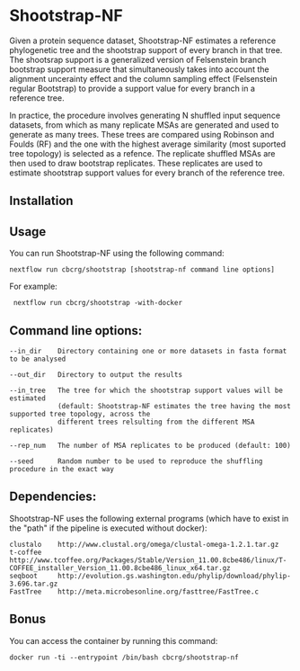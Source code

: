 Shootstrap-NF
===================

Given a protein sequence dataset, Shootstrap-NF estimates a reference phylogenetic tree and the shootstrap support of every branch in that tree. The shootsrap support is a generalized version of Felsenstein branch bootstrap support measure that simultaneously takes into account the alignment uncerainty effect and the column sampling effect (Felsenstein regular Bootstrap) to provide a support value for every branch in a reference tree. 

In practice, the procedure involves generating N shuffled input sequence datasets, from which as many replicate MSAs are generated and used to generate as many trees. These trees are compared using Robinson and Foulds (RF) and the one with the highest average similarity (most suported tree topology) is selected as a refence. The replicate shuffled MSAs are then used to draw bootstrap replicates. These replicates are used to estimate shootstrap support values for every branch of the reference tree. 

Installation
-----------



Usage
-----------
    
You can run Shootstrap-NF using the following command: 

    nextflow run cbcrg/shootstrap [shootstrap-nf command line options]

For example: 

     nextflow run cbcrg/shootstrap -with-docker

Command line options:
---------------------

	--in_dir	Directory containing one or more datasets in fasta format to be analysed

	--out_dir	Directory to output the results

	--in_tree	The tree for which the shootstrap support values will be estimated 
				(default: Shootstrap-NF estimates the tree having the most supported tree topology, across the 
				different trees relsulting from the different MSA replicates)

	--rep_num	The number of MSA replicates to be produced (default: 100)

	--seed		Random number to be used to reproduce the shuffling procedure in the exact way


Dependencies:
-------------

Shootstrap-NF uses the following external programs (which have to exist in the "path" if the pipeline is executed without docker):

	clustalo	http://www.clustal.org/omega/clustal-omega-1.2.1.tar.gz
	t-coffee	http://www.tcoffee.org/Packages/Stable/Version_11.00.8cbe486/linux/T-COFFEE_installer_Version_11.00.8cbe486_linux_x64.tar.gz
	seqboot		http://evolution.gs.washington.edu/phylip/download/phylip-3.696.tar.gz
	FastTree	http://meta.microbesonline.org/fasttree/FastTree.c
        
Bonus
------

You can access the container by running this command: 

	docker run -ti --entrypoint /bin/bash cbcrg/shootstrap-nf

